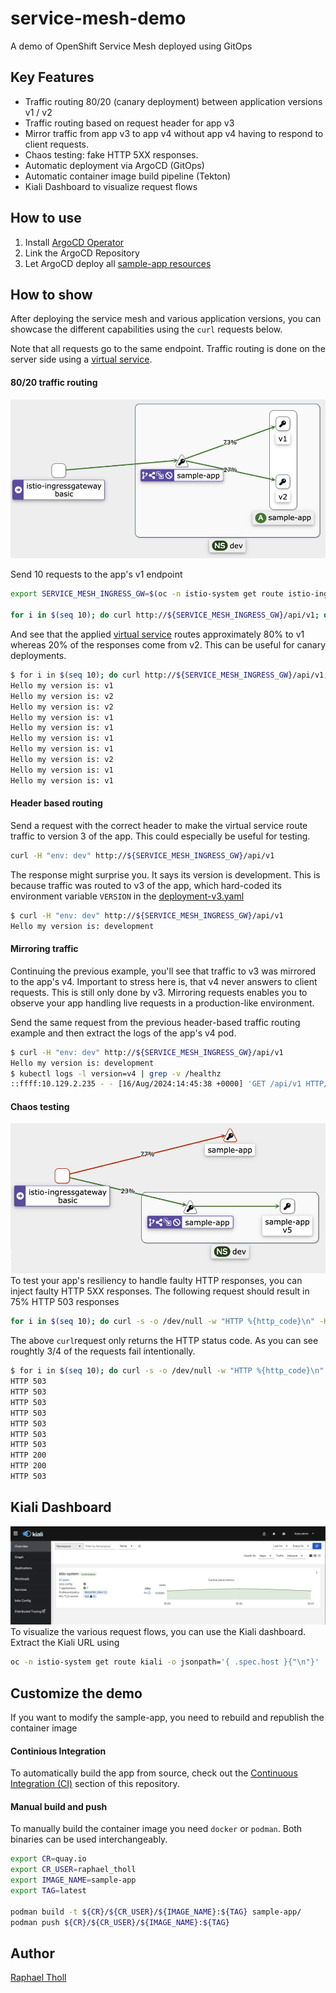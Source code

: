 # service-mesh-demo

A demo of OpenShift Service Mesh deployed using GitOps

## Key Features

- Traffic routing 80/20 (canary deployment) between application versions v1 / v2
- Traffic routing based on request header for app v3
- Mirror traffic from app v3 to app v4 without app v4 having to respond to client requests.
- Chaos testing: fake HTTP 5XX responses.
- Automatic deployment via ArgoCD (GitOps)
- Automatic container image build pipeline (Tekton)
- Kiali Dashboard to visualize request flows

## How to use

1. Install [ArgoCD Operator](/gitops/README.md)
2. Link the ArgoCD Repository
3. Let ArgoCD deploy all [sample-app resources](/sample-app/k8s_resources)

## How to show

After deploying the service mesh and various application versions, you can showcase the different capabilities using the `curl` requests below.

Note that all requests go to the same endpoint. Traffic routing is done on the server side using a [virtual service](sample-app/k8s_resources/virtual-service.yaml).

#### 80/20 traffic routing

![80-20-traffic-routing.png](docs/images/80-20-traffic-routing.png)

Send 10 requests to the app's v1 endpoint

```bash
export SERVICE_MESH_INGRESS_GW=$(oc -n istio-system get route istio-ingressgateway -o jsonpath="{ .spec.host }")

for i in $(seq 10); do curl http://${SERVICE_MESH_INGRESS_GW}/api/v1; done
```

And see that the applied [virtual service](sample-app/k8s_resources/virtual-service.yaml) routes approximately 80% to v1 whereas 20% of the responses come from v2. This can be useful for canary deployments.

```bash
$ for i in $(seq 10); do curl http://${SERVICE_MESH_INGRESS_GW}/api/v1; done
Hello my version is: v1
Hello my version is: v2
Hello my version is: v2
Hello my version is: v1
Hello my version is: v1
Hello my version is: v1
Hello my version is: v1
Hello my version is: v2
Hello my version is: v1
Hello my version is: v1
```

#### Header based routing

Send a request with the correct header to make the virtual service route traffic to version 3 of the app. This could especially be useful for testing.

```bash
curl -H "env: dev" http://${SERVICE_MESH_INGRESS_GW}/api/v1
```

The response might surprise you. It says its version is development. This is because traffic was routed to v3 of the app, which hard-coded its environment variable `VERSION` in the [deployment-v3.yaml](sample-app/k8s_resources/deployment-v3.yaml#L32)

```bash
$ curl -H "env: dev" http://${SERVICE_MESH_INGRESS_GW}/api/v1
Hello my version is: development
```

#### Mirroring traffic

Continuing the previous example, you'll see that traffic to v3 was mirrored to the app's v4. Important to stress here is, that v4 never answers to client requests. This is still only done by v3.
Mirroring requests enables you to observe your app handling live requests in a production-like environment.

Send the same request from the previous header-based traffic routing example and then extract the logs of the app's v4 pod.

```bash
$ curl -H "env: dev" http://${SERVICE_MESH_INGRESS_GW}/api/v1
Hello my version is: development
$ kubectl logs -l version=v4 | grep -v /healthz
::ffff:10.129.2.235 - - [16/Aug/2024:14:45:38 +0000] 'GET /api/v1 HTTP/1.1' 200 28
```

#### Chaos testing

![chaos-testing.png](docs/images/chaos-testing.png)
To test your app's resiliency to handle faulty HTTP responses, you can inject faulty HTTP 5XX responses. The following request should result in 75% HTTP 503 responses

```bash
for i in $(seq 10); do curl -s -o /dev/null -w "HTTP %{http_code}\n" -H "fail: true" http://${SERVICE_MESH_INGRESS_GW}/api/v1; done
```

The above `curl`request only returns the HTTP status code. As you can see roughtly 3/4 of the requests fail intentionally.

```bash
$ for i in $(seq 10); do curl -s -o /dev/null -w "HTTP %{http_code}\n" -H "fail: true" http://${SERVICE_MESH_INGRESS_GW}/api/v1; done
HTTP 503
HTTP 503
HTTP 503
HTTP 503
HTTP 503
HTTP 503
HTTP 503
HTTP 200
HTTP 200
HTTP 503
```

## Kiali Dashboard

![kiali-home.png](docs/images/kiali-home.png)
To visualize the various request flows, you can use the Kiali dashboard. Extract the Kiali URL using

```bash
oc -n istio-system get route kiali -o jsonpath='{ .spec.host }{"\n"}'
```

## Customize the demo

If you want to modify the sample-app, you need to rebuild and republish the container image<br>

#### Continious Integration

To automatically build the app from source, check out the [Continuous Integration (CI)](ci/README.md) section of this repository.

#### Manual build and push

To manually build the container image you need `docker` or `podman`. Both binaries can be used interchangeably.

```bash
export CR=quay.io
export CR_USER=raphael_tholl
export IMAGE_NAME=sample-app
export TAG=latest

podman build -t ${CR}/${CR_USER}/${IMAGE_NAME}:${TAG} sample-app/
podman push ${CR}/${CR_USER}/${IMAGE_NAME}:${TAG}
```

## Author

[Raphael Tholl](https://github.com/RapTho)
